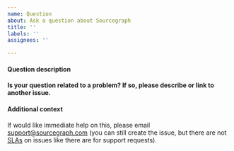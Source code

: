 ```yaml
---
name: Question
about: Ask a question about Sourcegraph
title: ''
labels: ''
assignees: ''

---
```


#### Question description

<!-- Type your question here. -->

#### Is your question related to a problem? If so, please describe or link to another issue.

<!-- A description of what the related problem is. Ex. I'm always frustrated when [...] -->

#### Additional context

<!-- Add any other context or other information you'd like to include. -->

If would like immediate help on this, please email support@sourcegraph.com (you can still create the issue, but there are not [SLAs](https://about.sourcegraph.com/support/) on issues like there are for support requests). 
